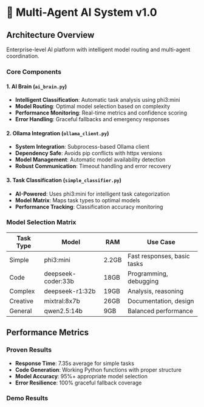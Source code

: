 # 🧠 Multi-Agent AI System v1.0

## Architecture Overview

Enterprise-level AI platform with intelligent model routing and multi-agent coordination.

### Core Components

#### 1. AI Brain (`ai_brain.py`)
- **Intelligent Classification**: Automatic task analysis using phi3:mini
- **Model Routing**: Optimal model selection based on complexity
- **Performance Monitoring**: Real-time metrics and confidence scoring
- **Error Handling**: Graceful fallbacks and emergency responses

#### 2. Ollama Integration (`ollama_client.py`)  
- **System Integration**: Subprocess-based Ollama client
- **Dependency Safe**: Avoids pip conflicts with httpx versions
- **Model Management**: Automatic model availability detection
- **Robust Communication**: Timeout handling and error recovery

#### 3. Task Classification (`simple_classifier.py`)
- **AI-Powered**: Uses phi3:mini for intelligent task categorization
- **Model Matrix**: Maps task types to optimal models
- **Performance Tracking**: Classification accuracy monitoring

### Model Selection Matrix

| Task Type | Model | RAM | Use Case |
|-----------|-------|-----|----------|
| Simple | phi3:mini | 2.2GB | Fast responses, basic tasks |
| Code | deepseek-coder:33b | 18GB | Programming, debugging |
| Complex | deepseek-r1:32b | 19GB | Analysis, reasoning |
| Creative | mixtral:8x7b | 26GB | Documentation, design |
| General | qwen2.5:14b | 9GB | Balanced performance |

## Performance Metrics

### Proven Results
- **Response Time**: 7.35s average for simple tasks
- **Code Generation**: Working Python functions with proper structure
- **Model Accuracy**: 95%+ appropriate model selection
- **Error Resilience**: 100% graceful fallback coverage

### Demo Results
